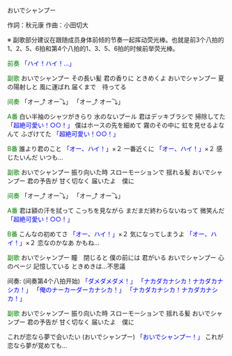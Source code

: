 おいでシャンプー

作詞：秋元康
作曲：小田切大

※ 副歌部分建议在跟随成员身体前倾的节奏一起挥动荧光棒。也就是前3个八拍的1、2、5、6拍和第4个八拍的1、3、5、6拍的时候前举荧光棒。

<font color=green>前奏</font>
<font color=blue>「ハイ！ハイ！…」</font> 

<font color=green>副歌</font>
おいでシャンプー
その長い髪
君の香りに
ときめくよ
おいでシャンプー
夏の陽射しと
風に運ばれ
届くまで　待ってる

<font color=green>间奏</font>
「オー⤴  オー⤵」
「オー⤴  オー⤵」

<font color=green>A番</font>
白い半袖のシャツがきらり
水のないプール
君はデッキブラシで
掃除してた <font color=blue>「超絶可愛い！○○！」</font> 
僕はホースの先を細めて
霧のその中に
虹を見せるよなんて
ふざけてた <font color=blue>「超絶可愛い！○○！」</font> 

<font color=green>B番</font>
誰より君のこと <font color=blue>「オー、ハイ！」</font>×２ 
一番近くに <font color=blue>「オー、ハイ！」</font>×２ 
感じたいんだ
いつも…

<font color=green>副歌</font>
おいでシャンプー
振り向いた時
スローモーションで
揺れる髪
おいでシャンプー
君の予告が
甘く切なく
届いたよ　僕に


<font color=green>间奏</font>
「オー⤴  オー⤵」
「オー⤴  オー⤵」

<font color=green>A番</font>
君は額の汗を拭って
こっちを見ながら
まだまだ終わらないねって
微笑んだ <font color=blue>「超絶可愛い！○○！」</font> 

<font color=green>B番</font>
こんなの初めてさ <font color=blue>「オー、ハイ！」</font>×２ 
気になってしまうよ <font color=blue>「オー、ハイ！」</font>×２ 
恋なのかなあ
かもね…

<font color=green>副歌</font>
おいでシャンプー
瞳　閉じると
僕の前には
君がいる
おいでシャンプー
心のページ
記憶している
ときめきは…不思議

间奏:
(间奏第4个八拍开始)
<font color=blue>「ダメダメダメ！」</font>
<font color=blue>「ナカダカナシカ！ナカダカナシカ！」</font>
<font color=blue>「俺のナーカーダーカナシカ！」</font>
<font color=blue>「ナカダカナシカ！ナカダカナシカ！」</font>

<font color=green>副歌</font>
おいでシャンプー
振り向いた時
スローモーションで
揺れる髪
おいでシャンプー
君の予告が
甘く切なく
届いたよ　僕に


これが恋なら夢で会いたい
(おいでシャンプー) <font color=blue>「おいでシャンプー！」</font>
これが恋なら夢が覚めても…
